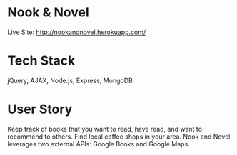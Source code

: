 # Nook & Novel
Live Site: http://nookandnovel.herokuapp.com/

# Tech Stack
jQuery, AJAX, Node.js, Express, MongoDB

# User Story
Keep track of books that you want to read, have read, and want to recommend to others. Find local coffee shops in your area. Nook and Novel leverages two external APIs: Google Books and Google Maps.
